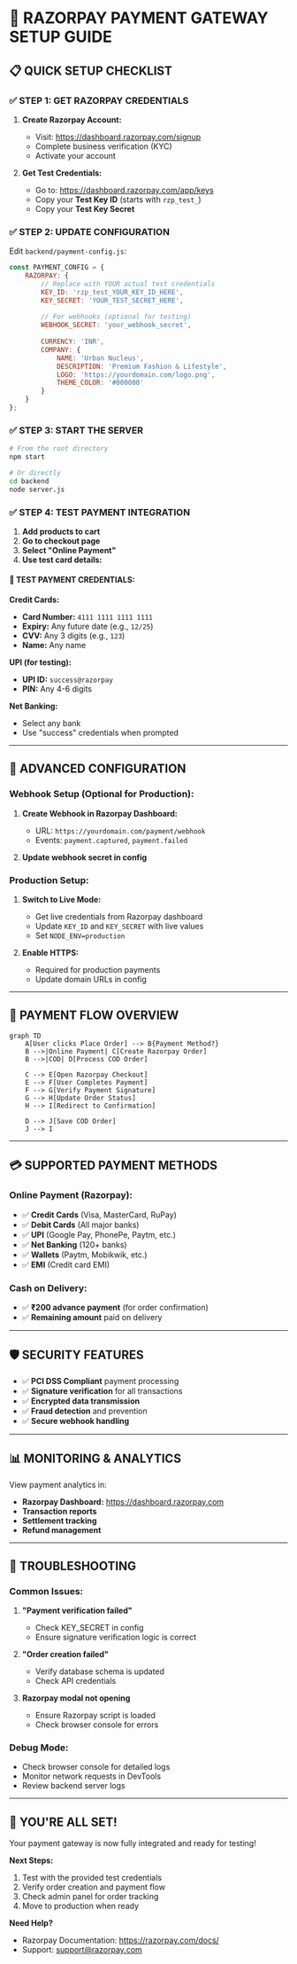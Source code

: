 # 🚀 RAZORPAY PAYMENT GATEWAY SETUP GUIDE

## 📋 QUICK SETUP CHECKLIST

### ✅ **STEP 1: GET RAZORPAY CREDENTIALS**

1. **Create Razorpay Account:**
   - Visit: https://dashboard.razorpay.com/signup
   - Complete business verification (KYC)
   - Activate your account

2. **Get Test Credentials:**
   - Go to: https://dashboard.razorpay.com/app/keys
   - Copy your **Test Key ID** (starts with `rzp_test_`)
   - Copy your **Test Key Secret**

### ✅ **STEP 2: UPDATE CONFIGURATION**

Edit `backend/payment-config.js`:

```javascript
const PAYMENT_CONFIG = {
    RAZORPAY: {
        // Replace with YOUR actual test credentials
        KEY_ID: 'rzp_test_YOUR_KEY_ID_HERE',
        KEY_SECRET: 'YOUR_TEST_SECRET_HERE',
        
        // For webhooks (optional for testing)
        WEBHOOK_SECRET: 'your_webhook_secret',
        
        CURRENCY: 'INR',
        COMPANY: {
            NAME: 'Urban Nucleus',
            DESCRIPTION: 'Premium Fashion & Lifestyle',
            LOGO: 'https://yourdomain.com/logo.png',
            THEME_COLOR: '#000000'
        }
    }
};
```

### ✅ **STEP 3: START THE SERVER**

```bash
# From the root directory
npm start

# Or directly
cd backend
node server.js
```

### ✅ **STEP 4: TEST PAYMENT INTEGRATION**

1. **Add products to cart**
2. **Go to checkout page**
3. **Select "Online Payment"**
4. **Use test card details:**

#### 🧪 **TEST PAYMENT CREDENTIALS:**

**Credit Cards:**
- **Card Number:** `4111 1111 1111 1111`
- **Expiry:** Any future date (e.g., `12/25`)
- **CVV:** Any 3 digits (e.g., `123`)
- **Name:** Any name

**UPI (for testing):**
- **UPI ID:** `success@razorpay`
- **PIN:** Any 4-6 digits

**Net Banking:**
- Select any bank
- Use "success" credentials when prompted

---

## 🔧 **ADVANCED CONFIGURATION**

### **Webhook Setup (Optional for Production):**

1. **Create Webhook in Razorpay Dashboard:**
   - URL: `https://yourdomain.com/payment/webhook`
   - Events: `payment.captured`, `payment.failed`

2. **Update webhook secret in config**

### **Production Setup:**

1. **Switch to Live Mode:**
   - Get live credentials from Razorpay dashboard
   - Update `KEY_ID` and `KEY_SECRET` with live values
   - Set `NODE_ENV=production`

2. **Enable HTTPS:**
   - Required for production payments
   - Update domain URLs in config

---

## 🎯 **PAYMENT FLOW OVERVIEW**

```mermaid
graph TD
    A[User clicks Place Order] --> B{Payment Method?}
    B -->|Online Payment| C[Create Razorpay Order]
    B -->|COD| D[Process COD Order]
    
    C --> E[Open Razorpay Checkout]
    E --> F[User Completes Payment]
    F --> G[Verify Payment Signature]
    G --> H[Update Order Status]
    H --> I[Redirect to Confirmation]
    
    D --> J[Save COD Order]
    J --> I
```

---

## 💳 **SUPPORTED PAYMENT METHODS**

### **Online Payment (Razorpay):**
- ✅ **Credit Cards** (Visa, MasterCard, RuPay)
- ✅ **Debit Cards** (All major banks)
- ✅ **UPI** (Google Pay, PhonePe, Paytm, etc.)
- ✅ **Net Banking** (120+ banks)
- ✅ **Wallets** (Paytm, Mobikwik, etc.)
- ✅ **EMI** (Credit card EMI)

### **Cash on Delivery:**
- ✅ **₹200 advance payment** (for order confirmation)
- ✅ **Remaining amount** paid on delivery

---

## 🛡️ **SECURITY FEATURES**

- ✅ **PCI DSS Compliant** payment processing
- ✅ **Signature verification** for all transactions
- ✅ **Encrypted data transmission**
- ✅ **Fraud detection** and prevention
- ✅ **Secure webhook handling**

---

## 📊 **MONITORING & ANALYTICS**

View payment analytics in:
- **Razorpay Dashboard:** https://dashboard.razorpay.com
- **Transaction reports**
- **Settlement tracking**
- **Refund management**

---

## 🐛 **TROUBLESHOOTING**

### **Common Issues:**

1. **"Payment verification failed"**
   - Check KEY_SECRET in config
   - Ensure signature verification logic is correct

2. **"Order creation failed"**
   - Verify database schema is updated
   - Check API credentials

3. **Razorpay modal not opening**
   - Ensure Razorpay script is loaded
   - Check browser console for errors

### **Debug Mode:**
- Check browser console for detailed logs
- Monitor network requests in DevTools
- Review backend server logs

---

## 🎉 **YOU'RE ALL SET!**

Your payment gateway is now fully integrated and ready for testing! 

**Next Steps:**
1. Test with the provided test credentials
2. Verify order creation and payment flow
3. Check admin panel for order tracking
4. Move to production when ready

**Need Help?** 
- Razorpay Documentation: https://razorpay.com/docs/
- Support: support@razorpay.com
